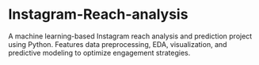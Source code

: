 # Instagram-Reach-analysis
A machine learning-based Instagram reach analysis and prediction project using Python. Features data preprocessing, EDA, visualization, and predictive modeling to optimize engagement strategies.
